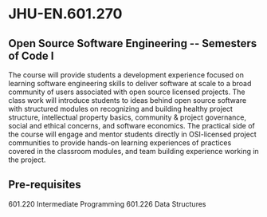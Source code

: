 # JHU-EN.601.270 
## Open Source Software Engineering -- Semesters of Code I

The course will provide students a development experience focused on learning software engineering skills to deliver software at scale to a broad community of users associated with open source licensed projects. The class work will introduce students to ideas behind open source software with structured modules on recognizing and building healthy project structure, intellectual property basics, community & project governance, social and ethical concerns, and software economics.
The practical side of the course will engage and mentor students directly in OSI-licensed project communities to provide hands-on learning experiences of practices covered in the classroom modules, and team building experience working in the project.

## Pre-requisites
601.220 Intermediate Programming
601.226 Data Structures
